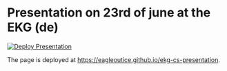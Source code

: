 # Presentation on 23rd of june at the EKG (de)

[![Deploy Presentation](https://github.com/EagleoutIce/ekg-cs-presentation/actions/workflows/deploy.yaml/badge.svg)](https://github.com/EagleoutIce/ekg-cs-presentation/actions/workflows/deploy.yaml)

The page is deployed at <https://eagleoutice.github.io/ekg-cs-presentation>.

